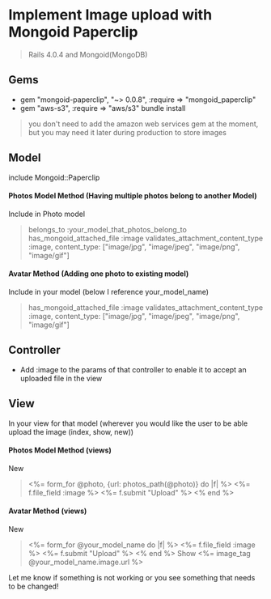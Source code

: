 
# Implement Image upload with Mongoid Paperclip
> Rails 4.0.4 and Mongoid(MongoDB)

## Gems
- gem "mongoid-paperclip", "~> 0.0.8", :require => "mongoid_paperclip"
- gem "aws-s3", :require => "aws/s3"
bundle install
> you don't need to add the amazon web services gem at the moment, but you may need it later during production to store images



## Model
include Mongoid::Paperclip

#### Photos Model Method (Having multiple photos belong to another Model)
Include in Photo model
> belongs_to :your_model_that_photos_belong_to
> has_mongoid_attached_file :image
> validates_attachment_content_type :image, content_type: ["image/jpg", "image/jpeg", "image/png", "image/gif"]

#### Avatar Method (Adding one photo to existing model)
Include in your model (below I reference your_model_name)
> has_mongoid_attached_file :image
> validates_attachment_content_type :image, content_type: ["image/jpg", "image/jpeg", "image/png", "image/gif"]


## Controller
- Add :image to the params of that controller to enable it to accept an uploaded file in the view


## View
In your view for that model (wherever you would like the user to be able upload the image (index, show, new))

#### Photos Model Method (views)
New
> <%= form_for @photo, {url: photos_path(@photo)} do |f| %>
>    <%= f.file_field :image %>
>   <%= f.submit "Upload" %>
> <% end %>

#### Avatar Method (views)
New
> <%= form_for @your_model_name do |f| %>
>    <%= f.file_field :image %>
>   <%= f.submit "Upload" %>
> <% end %>
Show
> <%= image_tag @your_model_name.image.url %>

Let me know if something is not working or you see something that needs to be changed!

